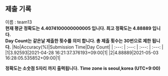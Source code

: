 


  
## 제출 기록  
이름 : team13  
**현재 평균 정확도는 4.4074100000000005 입니다. 최고 정확도는 4.88889 입니다.**  
**Day Count는 같은날 제출한 횟수를 의미 합니다. 총 제출 횟수는 30번으로 제한 됩니다.**
|No|Accuracy(%)|Submission Time|Day Count|
| :---: | :---: | :---: | :---: |
|1|3.92593|2021-04-28 16:21:37.376193+09:00|1|
|2|4.88889|2021-05-03 16:28:05.535852+09:00|1|


**정확도는 소숫점 5자리 까지 출력됩니다.**
**Time zone is seoul,korea (UTC+9:00)**

